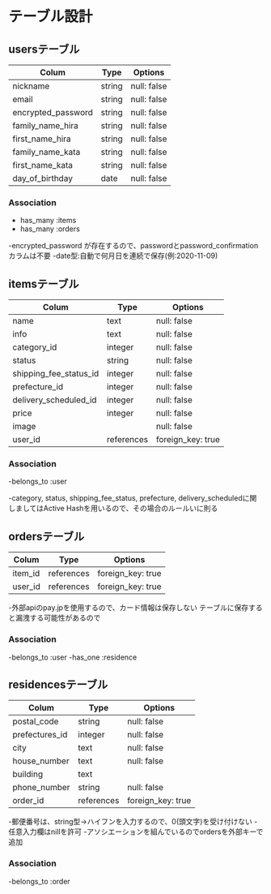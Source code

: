 # テーブル設計

## usersテーブル

| Colum                       | Type    | Options     |
| --------------------------- | ------- | ----------- |
| nickname                    | string  | null: false |
| email                       | string  | null: false | 
| encrypted_password          | string  | null: false |
| family_name_hira            | string  | null: false |
| first_name_hira             | string  | null: false |
| family_name_kata            | string  | null: false |
| first_name_kata             | string  | null: false |
| day_of_birthday             | date    | null: false |

### Association

- has_many :items
- has_many :orders

-encrypted_password が存在するので、passwordとpassword_confirmationカラムは不要
-date型:自動で何月日を連続で保存(例:2020-11-09)

## itemsテーブル

| Colum                   | Type         | Options           |
| ----------------------- | ------------ | ----------------- |
| name                    | text         | null: false       |
| info                    | text         | null: false       |
| category_id             |  integer     | null: false       |
| status                  | string       | null: false       |
| shipping_fee_status_id  | integer      | null: false       |
| prefecture_id           | integer      | null: false       |
| delivery_scheduled_id   | integer      | null: false       |
| price                   | integer      | null: false       |
| image                   |              | null: false       |
| user_id                 | references   | foreign_key: true |

### Association

-belongs_to :user

-category, status, shipping_fee_status, prefecture, delivery_scheduledに関しましてはActive Hashを用いるので、その場合のルールいに則る


## ordersテーブル

| Colum              | Type         | Options           |
| ------------------ | ------------ | ----------------- |
| item_id            | references   | foreign_key: true |
| user_id            | references   | foreign_key: true |

-外部apiのpay.jpを使用するので、カード情報は保存しない
 テーブルに保存すると漏洩する可能性があるので

### Association

-belongs_to :user
-has_one    :residence



## residencesテーブル

| Colum              | Type         | Options           |
| ------------------ | ------------ | ----------------- |
| postal_code        | string       | null: false       |
| prefectures_id     | integer      | null: false       |
| city               | text         | null: false       |
| house_number       | text         | null: false       |
| building           | text         |                   |
| phone_number       | string       | null: false       |
| order_id           | references   | foreign_key: true |


-郵便番号は、string型→ハイフンを入力するので、0(頭文字)を受け付けない
-任意入力欄はnillを許可
-アソシエーションを組んでいるのでordersを外部キーで追加

### Association

-belongs_to :order
